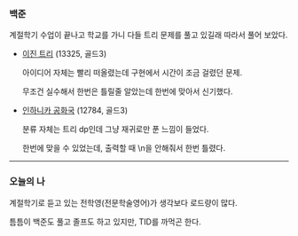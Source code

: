 ### 백준
계절학기 수업이 끝나고 학교를 가니 다들 트리 문제를 풀고 있길래 따라서 풀어 보았다.

- [이진 트리](https://www.acmicpc.net/problem/13325) (13325, 골드3)

  아이디어 자체는 빨리 떠올렸는데 구현에서 시간이 조금 걸렸던 문제.

  무조건 실수해서 한번은 틀릴줄 알았는데 한번에 맞아서 신기했다.

- [인하니카 공화국](https://www.acmicpc.net/problem/12784) (12784, 골드3)

  분류 자체는 트리 dp인데 그냥 재귀로만 푼 느낌이 들었다.

  한번에 맞을 수 있었는데, 출력할 때 \n을 안해줘서 한번 틀렸다.

---

### 오늘의 나
계절학기로 듣고 있는 전학영(전문학술영어)가 생각보다 로드량이 많다.

틈틈이 백준도 풀고 졸프도 하고 있지만, TID를 까먹곤 한다.
